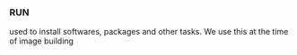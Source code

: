 ### RUN


used to install softwares, packages and other tasks. We use this at the time of image building